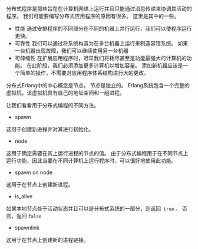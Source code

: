 

分布式程序是那些旨在在计算机网络上运行并且只能通过消息传递来协调其活动的程序。
我们可能要编写分布式应用程序的原因有很多。
这里是其中的一些。
- 性能
通过安排程序的不同部分在不同的机器上并行运行，我们可以使程序运行更快。
- 可靠性
我们可以通过将系统构造为在多台机器上运行来制造容错系统。
如果一台机器出现故障，我们可以继续使用另一台机器
- 可伸缩性
在扩展应用程序时，迟早我们将耗尽甚至是功能最强大的计算机的功能。
在此阶段，我们必须添加更多计算机以增加容量。
添加新机器应该是一个简单的操作，不需要对应用程序体系结构进行大的更改。

分布式Erlang中的中心概念是节点。
节点是独立的。 
Erlang系统包含一个完整的虚拟机，该虚拟机具有自己的地址空间和一组进程。

让我们看看用于分布式编程的不同方法。

- spawn

这用于创建新进程并对其进行初始化。

- node

这用于确定需要在其上运行进程的节点的值。
由于分布式编程用于在不同节点上运行功能，因此当要在不同计算机上运行程序时，可以很好地使用此功能。

- spawn on node

这用于在节点上创建新进程。

- is_alive 

如果本地节点处于活动状态并且可以是分布式系统的一部分，则返回` true` 。
否则，返回 `false`

- spawnlink

这用于在节点上创建新的进程链接。





